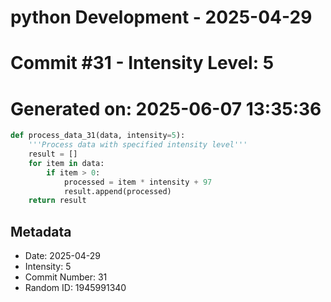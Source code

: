 ﻿# python Development - 2025-04-29
# Commit #31 - Intensity Level: 5
# Generated on: 2025-06-07 13:35:36
```python
def process_data_31(data, intensity=5):
    '''Process data with specified intensity level'''
    result = []
    for item in data:
        if item > 0:
            processed = item * intensity + 97
            result.append(processed)
    return result
```
## Metadata
- Date: 2025-04-29
- Intensity: 5
- Commit Number: 31
- Random ID: 1945991340
